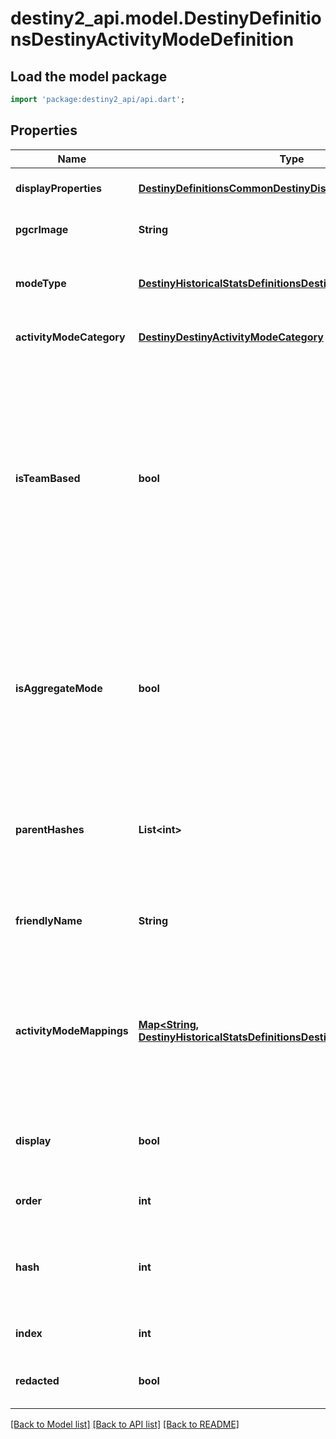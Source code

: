 # destiny2_api.model.DestinyDefinitionsDestinyActivityModeDefinition

## Load the model package
```dart
import 'package:destiny2_api/api.dart';
```

## Properties
Name | Type | Description | Notes
------------ | ------------- | ------------- | -------------
**displayProperties** | [**DestinyDefinitionsCommonDestinyDisplayPropertiesDefinition**](DestinyDefinitionsCommonDestinyDisplayPropertiesDefinition.md) |  | [optional] [default to null]
**pgcrImage** | **String** | If this activity mode has a related PGCR image, this will be the path to said image. | [optional] [default to null]
**modeType** | [**DestinyHistoricalStatsDefinitionsDestinyActivityModeType**](DestinyHistoricalStatsDefinitionsDestinyActivityModeType.md) | The Enumeration value for this Activity Mode. Pass this identifier into Stats endpoints to get aggregate stats for this mode. | [optional] [default to null]
**activityModeCategory** | [**DestinyDestinyActivityModeCategory**](DestinyDestinyActivityModeCategory.md) | The type of play being performed in broad terms (PVP, PVE) | [optional] [default to null]
**isTeamBased** | **bool** | If True, this mode has oppositional teams fighting against each other rather than \&quot;Free-For-All\&quot; or Co-operative modes of play.  Note that Aggregate modes are never marked as team based, even if they happen to be team based at the moment. At any time, an aggregate whose subordinates are only team based could be changed so that one or more aren&#39;t team based, and then this boolean won&#39;t make much sense (the aggregation would become \&quot;sometimes team based\&quot;). Let&#39;s not deal with that right now. | [optional] [default to null]
**isAggregateMode** | **bool** | If true, this mode is an aggregation of other, more specific modes rather than being a mode in itself. This includes modes that group Features/Events rather than Gameplay, such as Trials of The Nine: Trials of the Nine being an Event that is interesting to see aggregate data for, but when you play the activities within Trials of the Nine they are more specific activity modes such as Clash. | [optional] [default to null]
**parentHashes** | **List&lt;int&gt;** | The hash identifiers of the DestinyActivityModeDefinitions that represent all of the \&quot;parent\&quot; modes for this mode. For instance, the Nightfall Mode is also a member of AllStrikes and AllPvE. | [optional] [default to []]
**friendlyName** | **String** | A Friendly identifier you can use for referring to this Activity Mode. We really only used this in our URLs, so... you know, take that for whatever it&#39;s worth. | [optional] [default to null]
**activityModeMappings** | [**Map&lt;String, DestinyHistoricalStatsDefinitionsDestinyActivityModeType&gt;**](DestinyHistoricalStatsDefinitionsDestinyActivityModeType.md) | If this exists, the mode has specific Activities (referred to by the Key) that should instead map to other Activity Modes when they are played. This was useful in D1 for Private Matches, where we wanted to have Private Matches as an activity mode while still referring to the specific mode being played. | [optional] [default to {}]
**display** | **bool** | If FALSE, we want to ignore this type when we&#39;re showing activity modes in BNet UI. It will still be returned in case 3rd parties want to use it for any purpose. | [optional] [default to null]
**order** | **int** | The relative ordering of activity modes. | [optional] [default to null]
**hash** | **int** | The unique identifier for this entity. Guaranteed to be unique for the type of entity, but not globally.  When entities refer to each other in Destiny content, it is this hash that they are referring to. | [optional] [default to null]
**index** | **int** | The index of the entity as it was found in the investment tables. | [optional] [default to null]
**redacted** | **bool** | If this is true, then there is an entity with this identifier/type combination, but BNet is not yet allowed to show it. Sorry! | [optional] [default to null]

[[Back to Model list]](../README.md#documentation-for-models) [[Back to API list]](../README.md#documentation-for-api-endpoints) [[Back to README]](../README.md)


